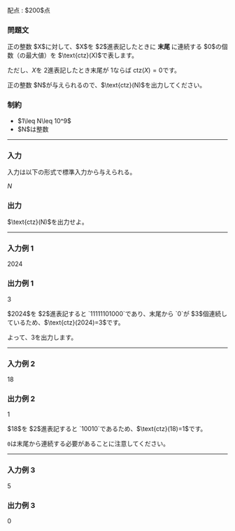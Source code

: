 
<div>

<span>

<span>

<p>
配点 : $200$点
</p>

<div>

<section>

### **問題文**

<p>
正の整数 $X$に対して、$X$を $2$進表記したときに 
<strong>
末尾
</strong>
に連続する $0$の個数（の最大値）を $\text{ctz}(X)$で表します。

ただし、$X$を $2$進表記したとき末尾が $1$ならば $\text{ctz}(X)=0$です。
</p>

<p>
正の整数 $N$が与えられるので、$\text{ctz}(N)$を出力してください。 
</p>

</section>

</div>

<div>

<section>

### **制約**

<ul>

<li>
$1\leq N\leq 10^9$
</li>

<li>
$N$は整数
</li>

</ul>

</section>

</div>

---

<div>

<div>

<section>

### **入力**

<p>
入力は以下の形式で標準入力から与えられる。
</p>

<div>

$N$
</div>

</section>

</div>

<div>

<section>

### **出力**

<p>
$\text{ctz}(N)$を出力せよ。
</p>

</section>

</div>

</div>

---

<div>

<section>

### **入力例 1**

<div>

2024

</div>

</section>

</div>

<div>

<section>

### **出力例 1**

<div>

3

</div>

<p>
$2024$を $2$進表記すると `11111101000`であり、末尾から `0`が $3$個連続しているため、$\text{ctz}(2024)=3$です。

よって、$3$を出力します。
</p>

</section>

</div>

---

<div>

<section>

### **入力例 2**

<div>

18

</div>

</section>

</div>

<div>

<section>

### **出力例 2**

<div>

1

</div>

<p>
$18$を $2$進表記すると `10010`であるため、$\text{ctz}(18)=1$です。

`0`は末尾から連続する必要があることに注意してください。
</p>

</section>

</div>

---

<div>

<section>

### **入力例 3**

<div>

5

</div>

</section>

</div>

<div>

<section>

### **出力例 3**

<div>

0

</div>

</section>

</div>

</span>

</span>

</div>
